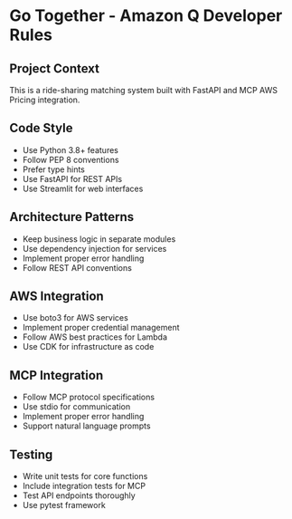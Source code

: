 # Go Together - Amazon Q Developer Rules

## Project Context
This is a ride-sharing matching system built with FastAPI and MCP AWS Pricing integration.

## Code Style
- Use Python 3.8+ features
- Follow PEP 8 conventions
- Prefer type hints
- Use FastAPI for REST APIs
- Use Streamlit for web interfaces

## Architecture Patterns
- Keep business logic in separate modules
- Use dependency injection for services
- Implement proper error handling
- Follow REST API conventions

## AWS Integration
- Use boto3 for AWS services
- Implement proper credential management
- Follow AWS best practices for Lambda
- Use CDK for infrastructure as code

## MCP Integration
- Follow MCP protocol specifications
- Use stdio for communication
- Implement proper error handling
- Support natural language prompts

## Testing
- Write unit tests for core functions
- Include integration tests for MCP
- Test API endpoints thoroughly
- Use pytest framework